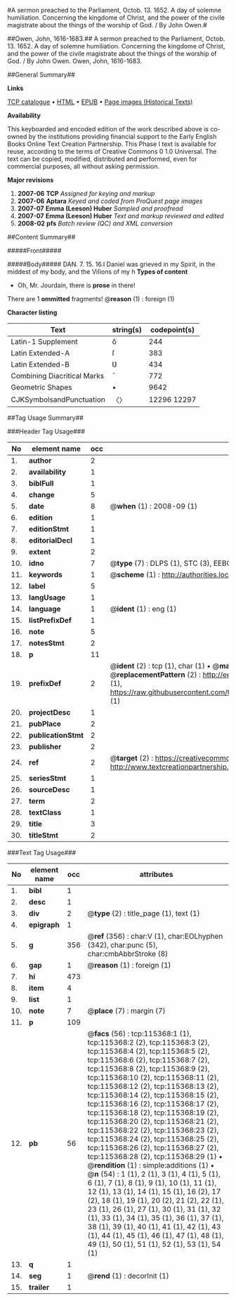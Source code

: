 #A sermon preached to the Parliament, Octob. 13. 1652. A day of solemne humiliation. Concerning the kingdome of Christ, and the power of the civile magistrate about the things of the worship of God.    / By John Owen.#

##Owen, John, 1616-1683.##
A sermon preached to the Parliament, Octob. 13. 1652. A day of solemne humiliation. Concerning the kingdome of Christ, and the power of the civile magistrate about the things of the worship of God.    / By John Owen.
Owen, John, 1616-1683.

##General Summary##

**Links**

[TCP catalogue](http://www.ota.ox.ac.uk/tcp/)  • 
[HTML](http://tei.it.ox.ac.uk/tcp/Texts-HTML/free/A90/A90290.html)  • 
[EPUB](http://tei.it.ox.ac.uk/tcp/Texts-EPUB/free/A90/A90290.epub) • 
[Page images (Historical Texts)](https://data.historicaltexts.jisc.ac.uk/view?pubId=eebo-99863183e&pageId=eebo-99863183e-115368-1)

**Availability**

This keyboarded and encoded edition of the
	       work described above is co-owned by the institutions
	       providing financial support to the Early English Books
	       Online Text Creation Partnership. This Phase I text is
	       available for reuse, according to the terms of Creative
	       Commons 0 1.0 Universal. The text can be copied,
	       modified, distributed and performed, even for
	       commercial purposes, all without asking permission.

**Major revisions**

1. __2007-06__ __TCP__ *Assigned for keying and markup*
1. __2007-06__ __Aptara__ *Keyed and coded from ProQuest page images*
1. __2007-07__ __Emma (Leeson) Huber__ *Sampled and proofread*
1. __2007-07__ __Emma (Leeson) Huber__ *Text and markup reviewed and edited*
1. __2008-02__ __pfs__ *Batch review (QC) and XML conversion*

##Content Summary##

#####Front#####

#####Body#####
DAN. 7. 15. 16.I Daniel was grieved in my Spirit, in the middest
of my body, and the Viſions of my h
**Types of content**

  * Oh, Mr. Jourdain, there is **prose** in there!

There are 1 **ommitted** fragments! 
 @__reason__ (1) : foreign (1)

**Character listing**


|Text|string(s)|codepoint(s)|
|---|---|---|
|Latin-1 Supplement|ô|244|
|Latin Extended-A|ſ|383|
|Latin Extended-B|Ʋ|434|
|Combining             Diacritical Marks|̄|772|
|Geometric Shapes|▪|9642|
|CJKSymbolsandPunctuation|〈〉|12296 12297|

##Tag Usage Summary##

###Header Tag Usage###

|No|element name|occ|attributes|
|---|---|---|---|
|1.|__author__|2||
|2.|__availability__|1||
|3.|__biblFull__|1||
|4.|__change__|5||
|5.|__date__|8| @__when__ (1) : 2008-09 (1)|
|6.|__edition__|1||
|7.|__editionStmt__|1||
|8.|__editorialDecl__|1||
|9.|__extent__|2||
|10.|__idno__|7| @__type__ (7) : DLPS (1), STC (3), EEBO-CITATION (1), PROQUEST (1), VID (1)|
|11.|__keywords__|1| @__scheme__ (1) : http://authorities.loc.gov/ (1)|
|12.|__label__|5||
|13.|__langUsage__|1||
|14.|__language__|1| @__ident__ (1) : eng (1)|
|15.|__listPrefixDef__|1||
|16.|__note__|5||
|17.|__notesStmt__|2||
|18.|__p__|11||
|19.|__prefixDef__|2| @__ident__ (2) : tcp (1), char (1)  •  @__matchPattern__ (2) : ([0-9\-]+):([0-9IVX]+) (1), (.+) (1)  •  @__replacementPattern__ (2) : http://eebo.chadwyck.com/downloadtiff?vid=$1&page=$2 (1), https://raw.githubusercontent.com/textcreationpartnership/Texts/master/tcpchars.xml#$1 (1)|
|20.|__projectDesc__|1||
|21.|__pubPlace__|2||
|22.|__publicationStmt__|2||
|23.|__publisher__|2||
|24.|__ref__|2| @__target__ (2) : https://creativecommons.org/publicdomain/zero/1.0/ (1), http://www.textcreationpartnership.org/docs/. (1)|
|25.|__seriesStmt__|1||
|26.|__sourceDesc__|1||
|27.|__term__|2||
|28.|__textClass__|1||
|29.|__title__|3||
|30.|__titleStmt__|2||


###Text Tag Usage###

|No|element name|occ|attributes|
|---|---|---|---|
|1.|__bibl__|1||
|2.|__desc__|1||
|3.|__div__|2| @__type__ (2) : title_page (1), text (1)|
|4.|__epigraph__|1||
|5.|__g__|356| @__ref__ (356) : char:V (1), char:EOLhyphen (342), char:punc (5), char:cmbAbbrStroke (8)|
|6.|__gap__|1| @__reason__ (1) : foreign (1)|
|7.|__hi__|473||
|8.|__item__|4||
|9.|__list__|1||
|10.|__note__|7| @__place__ (7) : margin (7)|
|11.|__p__|109||
|12.|__pb__|56| @__facs__ (56) : tcp:115368:1 (1), tcp:115368:2 (2), tcp:115368:3 (2), tcp:115368:4 (2), tcp:115368:5 (2), tcp:115368:6 (2), tcp:115368:7 (2), tcp:115368:8 (2), tcp:115368:9 (2), tcp:115368:10 (2), tcp:115368:11 (2), tcp:115368:12 (2), tcp:115368:13 (2), tcp:115368:14 (2), tcp:115368:15 (2), tcp:115368:16 (2), tcp:115368:17 (2), tcp:115368:18 (2), tcp:115368:19 (2), tcp:115368:20 (2), tcp:115368:21 (2), tcp:115368:22 (2), tcp:115368:23 (2), tcp:115368:24 (2), tcp:115368:25 (2), tcp:115368:26 (2), tcp:115368:27 (2), tcp:115368:28 (2), tcp:115368:29 (1)  •  @__rendition__ (1) : simple:additions (1)  •  @__n__ (54) : 1 (1), 2 (1), 3 (1), 4 (1), 5 (1), 6 (1), 7 (1), 8 (1), 9 (1), 10 (1), 11 (1), 12 (1), 13 (1), 14 (1), 15 (1), 16 (2), 17 (2), 18 (1), 19 (1), 20 (2), 21 (2), 22 (1), 23 (1), 26 (1), 27 (1), 30 (1), 31 (1), 32 (1), 33 (1), 34 (1), 35 (1), 36 (1), 37 (1), 38 (1), 39 (1), 40 (1), 41 (1), 42 (1), 43 (1), 44 (1), 45 (1), 46 (1), 47 (1), 48 (1), 49 (1), 50 (1), 51 (1), 52 (1), 53 (1), 54 (1)|
|13.|__q__|1||
|14.|__seg__|1| @__rend__ (1) : decorInit (1)|
|15.|__trailer__|1||
